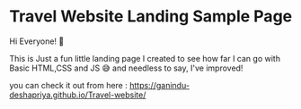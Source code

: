 <h1>Travel Website Landing Sample Page</h1>

Hi Everyone! 👋

This is Just a fun little landing page I created to see how far I can go with Basic HTML,CSS and JS 😅
and needless to say, I've improved!

you can check it out from here : https://ganindu-deshapriya.github.io/Travel-website/
